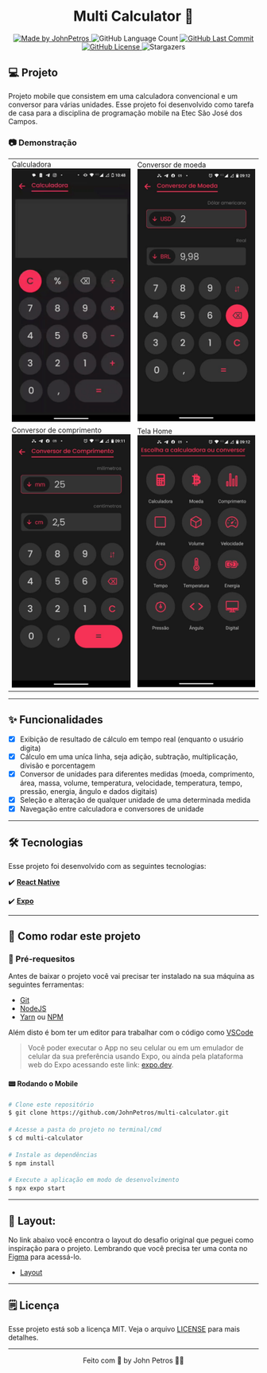 <h1 align="center">
  Multi Calculator 🔢
</h1>

<div align="center">
   <a href="https://github.com/JohnPetros">
      <img alt="Made by JohnPetros" src="https://img.shields.io/badge/made%20by-JohnPetros-blueviolet">
   </a>
   <img alt="GitHub Language Count" src="https://img.shields.io/github/languages/count/JohnPetros/multi-calculator">
   <a href="https://github.com/JohnPetros/multi-calculator/commits/main">
      <img alt="GitHub Last Commit" src="https://img.shields.io/github/last-commit/JohnPetros/multi-calculator">
   </a>
  </a>
   </a>
   <a href="https://github.com/JohnPetros/multi-calculator/blob/main/LICENSE.md">
      <img alt="GitHub License" src="https://img.shields.io/github/license/JohnPetros/multi-calculator">
   </a>
    <img alt="Stargazers" src="https://img.shields.io/github/stars/JohnPetros/multi-calculator?style=social">
</div>

## 💻 Projeto

Projeto mobile que consistem em uma calculadora convencional e um conversor para várias unidades. Esse projeto foi desenvolvido como tarefa de casa para a disciplina de programação mobile na Etec São José dos Campos.

### 📷 Demonstração

<table align="center">
  <tr>
    <td width="250">
    <span>Calculadora <br/></span>
    <img alt="GIF demontrando o conversor de moeada" src=".github/multi-calculator.gif" />
    </td>
    <td width="250">
      <span>Conversor de moeda <br/></span>
        <img alt="Imagem demontrando o conversor de moeada" src=".github/currency-converter.jpeg" />
    </td>
  </tr>
   <tr>
    <td width="250">
      <span>Conversor de comprimento <br/></span>
        <img alt="Imagem demontrando o conversor de comprimento" src=".github/length-converter.jpeg" />
    </td>
    <td width="250">
      <span>Tela Home <br/></span>
        <img alt="Imagem demontrando a tela principal" src=".github/home.jpeg" />
    </td>
  </tr>
</table>

---

## ✨ Funcionalidades

- [x] Exibição de resultado de cálculo em tempo real (enquanto o usuário digita)
- [x] Cálculo em uma uníca linha, seja adição, subtração, multiplicação, divisão e porcentagem
- [x] Conversor de unidades para diferentes medidas (moeda, comprimento, área, massa, volume, temperatura, velocidade, temperatura, tempo, pressão, energia, ângulo e dados digitais)
- [x] Seleção e alteração de qualquer unidade de uma determinada medida
- [x] Navegação entre calculadora e conversores de unidade

---

## 🛠️ Tecnologias 

Esse projeto foi desenvolvido com as seguintes tecnologias:

✔️ **[React Native](https://expo.io/)**

✔️ **[Expo](https://expo.io/)**

---

## 🚀 Como rodar este projeto 

### 📝 Pré-requesitos

Antes de baixar o projeto você vai precisar ter instalado na sua máquina as seguintes ferramentas:

- [Git](https://git-scm.com)
- [NodeJS](https://nodejs.org/en/)
- [Yarn](https://yarnpkg.com/) ou [NPM](https://www.npmjs.com/)

Além disto é bom ter um editor para trabalhar com o código como [VSCode](https://code.visualstudio.com/)<br>

> Você poder executar o App no seu celular ou em um emulador de celular da sua preferência usando Expo, ou ainda pela plataforma web do Expo acessando este link: [expo.dev](https://snack.expo.dev/@joaopcarvalho/multi-calculator?platform=android).

#### 📟 Rodando o Mobile

```bash
# Clone este repositório
$ git clone https://github.com/JohnPetros/multi-calculator.git

# Acesse a pasta do projeto no terminal/cmd
$ cd multi-calculator

# Instale as dependências
$ npm install

# Execute a aplicação em modo de desenvolvimento
$ npx expo start

```

---

## 🎨 Layout:

No link abaixo você encontra o layout do desafio original que peguei como inspiração para o projeto. Lembrando que você precisa ter uma conta no [Figma](http://figma.com/) para acessá-lo.

- [Layout](<https://www.figma.com/file/ech15zxeL8HT9OpUQdJkcG/Calculator-App-(Community)?type=design&node-id=1-316&t=0JNYXNWgSjq78s2R-0>)

---

## 🗒️ Licença

Esse projeto está sob a licença MIT. Veja o arquivo [LICENSE](LICENSE) para mais detalhes.

---

<p align="center">
   Feito com 💜 by John Petros 👋🏻
</p>
